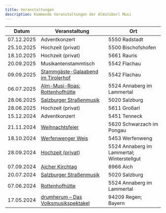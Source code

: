 ```yaml
---
title: Veranstaltungen
description: Kommende Veranstaltungen der Almstüberl Musi
---
```


<table id="event-table" class="table table-striped">
    <thead>
        <tr>
            <th>Datum</th>
            <th>Veranstaltung</th>
            <th>Ort</th>
        </tr>
    </thead>
    <tbody>
            <tr>
            <td><time datetime="2025-12-07">07.12.2025</time></td>
            <td>
                            Adventkonzert
                        </td>
            <td>5550 Radstadt</td>
        </tr>
            <tr>
            <td><time datetime="2025-10-25">25.10.2025</time></td>
            <td>
                            Hochzeit (privat)
                        </td>
            <td>5500 Bischofshofen</td>
        </tr>
            <tr>
            <td><time datetime="2025-10-18">18.10.2025</time></td>
            <td>
                            Hochzeit (privat)
                        </td>
            <td>5661 Rauris</td>
        </tr>
            <tr>
            <td><time datetime="2025-09-20">20.09.2025</time></td>
            <td>
                            Musikantenstammtisch
                        </td>
            <td>5542 Flachau</td>
        </tr>
            <tr>
            <td><time datetime="2025-09-09">09.09.2025</time></td>
            <td>
                            <i class="bi bi-box-arrow-up-right"></i>
                <a href="https://www.hotel-tirolerhof.com/" target="_blank" rel="noopener noreferrer">Stammgäste-Galaabend im Tirolerhof</a>
                        </td>
            <td>5542 Flachau</td>
        </tr>
            <tr>
            <td><time datetime="2025-07-06">06.07.2025</time></td>
            <td>
                            <i class="bi bi-box-arrow-up-right"></i>
                <a href="https://www.dachstein.at/de/aktuelles/events/alm-musi-roas" target="_blank" rel="noopener noreferrer">Alm-Musi-Roas: Rottenhofhütte</a>
                        </td>
            <td>5524 Annaberg im Lammertal</td>
        </tr>
            <tr>
            <td><time datetime="2025-06-28">28.06.2025</time></td>
            <td>
                            <i class="bi bi-box-arrow-up-right"></i>
                <a href="https://www.salzburgervolksliedwerk.at/termine/detail?tx_calendarize_calendar%5Baction%5D=detail&tx_calendarize_calendar%5Bcontroller%5D=Calendar&tx_calendarize_calendar%5Bindex%5D=103822&cHash=3b0ade89f12374e9bdde86e47b10ff89" target="_blank" rel="noopener noreferrer">Salzburger Straßenmusik</a>
                        </td>
            <td>5020 Salzburg</td>
        </tr>
            <tr>
            <td><time datetime="2025-06-28">28.06.2025</time></td>
            <td>
                            Hochzeit (privat)
                        </td>
            <td>5611 Großarl</td>
        </tr>
            <tr>
            <td><time datetime="2024-12-15">15.12.2024</time></td>
            <td>
                            Adventkonzert
                        </td>
            <td>5451 Tenneck</td>
        </tr>
            <tr>
            <td><time datetime="2024-11-21">21.11.2024</time></td>
            <td>
                            <i class="bi bi-box-arrow-up-right"></i>
                <a href="https://www.gde-schwarzach.salzburg.at/Seniorenzentrum_Schwarzach" target="_blank" rel="noopener noreferrer">Weihnachtsfeier</a>
                        </td>
            <td>5620 Schwarzach im Pongau</td>
        </tr>
            <tr>
            <td><time datetime="2024-10-18">18.10.2024</time></td>
            <td>
                            <i class="bi bi-box-arrow-up-right"></i>
                <a href="https://www.salzburgerland.com/de/werfenweng/veranstaltungen/SBG/ff809fc9-ee1b-4036-82a1-35f154d0332f/werfenwenger-herbst-weis" target="_blank" rel="noopener noreferrer">Werfenwenger Weis</a>
                        </td>
            <td>5453 Werfenweng</td>
        </tr>
            <tr>
            <td><time datetime="2024-09-28">28.09.2024</time></td>
            <td>
                            <i class="bi bi-box-arrow-up-right"></i>
                <a href="https://www.tauroa.at/de/winterstellgut/" target="_blank" rel="noopener noreferrer">Hochzeit (privat)</a>
                        </td>
            <td>5524 Annaberg im Lammertal; Winterstellgut</td>
        </tr>
            <tr>
            <td><time datetime="2024-09-07">07.09.2024</time></td>
            <td>
                            <i class="bi bi-box-arrow-up-right"></i>
                <a href="https://www.aicher-herbst-kultur.at/Aicher_Kirtag/" target="_blank" rel="noopener noreferrer">Aicher Kirchtag</a>
                        </td>
            <td>8966 Aich</td>
        </tr>
            <tr>
            <td><time datetime="2024-07-20">20.07.2024</time></td>
            <td>
                            <i class="bi bi-box-arrow-up-right"></i>
                <a href="https://www.salzburgervolksliedwerk.at/fileadmin/user_upload/volksliedwerk/user_upload/Folder_Salzburger_Strassenmusik_2024_web.pdf" target="_blank" rel="noopener noreferrer">Salzburger Straßenmusik</a>
                        </td>
            <td>5020 Salzburg</td>
        </tr>
            <tr>
            <td><time datetime="2024-06-07">07.06.2024</time></td>
            <td>
                            <i class="bi bi-box-arrow-up-right"></i>
                <a href="https://www.rottenhofhuette.at/" target="_blank" rel="noopener noreferrer">Rottenhofhütte</a>
                        </td>
            <td>5524 Annaberg im Lammertal</td>
        </tr>
            <tr>
            <td><time datetime="2024-05-17">17.05.2024</time></td>
            <td>
                            <i class="bi bi-box-arrow-up-right"></i>
                <a href="https://www.drumherum.com/teilnehmer/musikanten/teilnehmer-2024-98.html?gruppe=0226" target="_blank" rel="noopener noreferrer">drumherum – Das Volksmusikspektakel</a>
                        </td>
            <td>94209 Regen; Bayern</td>
        </tr>
        </tbody>
</table>

<script>
    document.addEventListener("DOMContentLoaded", function () {
        const today = new Date();
        today.setHours(0, 0, 0, 0); // Only date comparison, ignore time.

        const rows = document.querySelectorAll("table#event-table tbody tr");

        rows.forEach(row => {
            const timeElement = row.querySelector("time");
            if (timeElement) {
                const date = new Date(timeElement.getAttribute("datetime"));
                if (date < today) {
                    row.classList.add("dimmed", "text-decoration-line-through");
                }
            }
        });
    });
</script>
